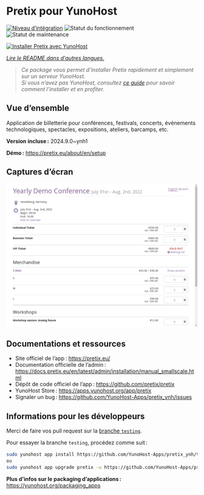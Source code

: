 <!--
Nota bene : ce README est automatiquement généré par <https://github.com/YunoHost/apps/tree/master/tools/readme_generator>
Il NE doit PAS être modifié à la main.
-->

# Pretix pour YunoHost

[![Niveau d’intégration](https://dash.yunohost.org/integration/pretix.svg)](https://ci-apps.yunohost.org/ci/apps/pretix/) ![Statut du fonctionnement](https://ci-apps.yunohost.org/ci/badges/pretix.status.svg) ![Statut de maintenance](https://ci-apps.yunohost.org/ci/badges/pretix.maintain.svg)

[![Installer Pretix avec YunoHost](https://install-app.yunohost.org/install-with-yunohost.svg)](https://install-app.yunohost.org/?app=pretix)

*[Lire le README dans d'autres langues.](./ALL_README.md)*

> *Ce package vous permet d’installer Pretix rapidement et simplement sur un serveur YunoHost.*  
> *Si vous n’avez pas YunoHost, consultez [ce guide](https://yunohost.org/install) pour savoir comment l’installer et en profiter.*

## Vue d’ensemble

Application de billetterie pour conférences, festivals, concerts, événements technologiques, spectacles, expositions, ateliers, barcamps, etc.

**Version incluse :** 2024.9.0~ynh1

**Démo :** <https://pretix.eu/about/en/setup>

## Captures d’écran

![Capture d’écran de Pretix](./doc/screenshots/screenshot.png)

## Documentations et ressources

- Site officiel de l’app : <https://pretix.eu/>
- Documentation officielle de l’admin : <https://docs.pretix.eu/en/latest/admin/installation/manual_smallscale.html>
- Dépôt de code officiel de l’app : <https://github.com/pretix/pretix>
- YunoHost Store : <https://apps.yunohost.org/app/pretix>
- Signaler un bug : <https://github.com/YunoHost-Apps/pretix_ynh/issues>

## Informations pour les développeurs

Merci de faire vos pull request sur la [branche `testing`](https://github.com/YunoHost-Apps/pretix_ynh/tree/testing).

Pour essayer la branche `testing`, procédez comme suit :

```bash
sudo yunohost app install https://github.com/YunoHost-Apps/pretix_ynh/tree/testing --debug
ou
sudo yunohost app upgrade pretix -u https://github.com/YunoHost-Apps/pretix_ynh/tree/testing --debug
```

**Plus d’infos sur le packaging d’applications :** <https://yunohost.org/packaging_apps>
